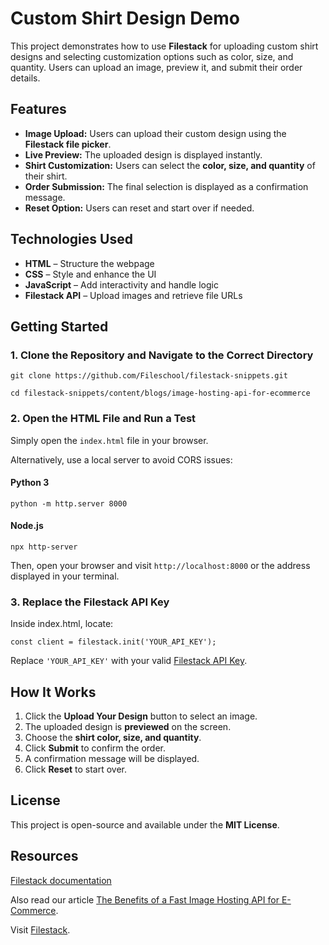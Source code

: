 # Custom Shirt Design Demo

This project demonstrates how to use **Filestack** for uploading custom shirt designs and selecting customization options such as color, size, and quantity. Users can upload an image, preview it, and submit their order details.

## Features

- **Image Upload:** Users can upload their custom design using the **Filestack file picker**.
- **Live Preview:** The uploaded design is displayed instantly.
- **Shirt Customization:** Users can select the **color, size, and quantity** of their shirt.
- **Order Submission:** The final selection is displayed as a confirmation message.
- **Reset Option:** Users can reset and start over if needed.

## Technologies Used

- **HTML** – Structure the webpage
- **CSS** – Style and enhance the UI
- **JavaScript** – Add interactivity and handle logic
- **Filestack API** – Upload images and retrieve file URLs

## Getting Started

### 1. Clone the Repository and Navigate to the Correct Directory

`git clone https://github.com/Fileschool/filestack-snippets.git`

`cd filestack-snippets/content/blogs/image-hosting-api-for-ecommerce`

### 2. Open the HTML File and Run a Test

Simply open the `index.html` file in your browser.

Alternatively, use a local server to avoid CORS issues:

#### Python 3
`python -m http.server 8000`

#### Node.js
`npx http-server`

Then, open your browser and visit `http://localhost:8000` or the address displayed in your terminal.

### 3. Replace the Filestack API Key

Inside index.html, locate:

`const client = filestack.init('YOUR_API_KEY');`

Replace `'YOUR_API_KEY'` with your valid [Filestack API Key](https://www.filestack.com/signup-free/).

## How It Works

1. Click the **Upload Your Design** button to select an image.
2. The uploaded design is **previewed** on the screen.
3. Choose the **shirt color, size, and quantity**.
4. Click **Submit** to confirm the order.
5. A confirmation message will be displayed.
6. Click **Reset** to start over.

## License
This project is open-source and available under the **MIT License**.

## Resources

[Filestack documentation](https://www.filestack.com/docs/)

Also read our article [The Benefits of a Fast Image Hosting API for E-Commerce](https://blog.filestack.com/the-benefits-of-fast-image-hosting-apis-for-e-commerce/).

Visit [Filestack](https://www.filestack.com/).

